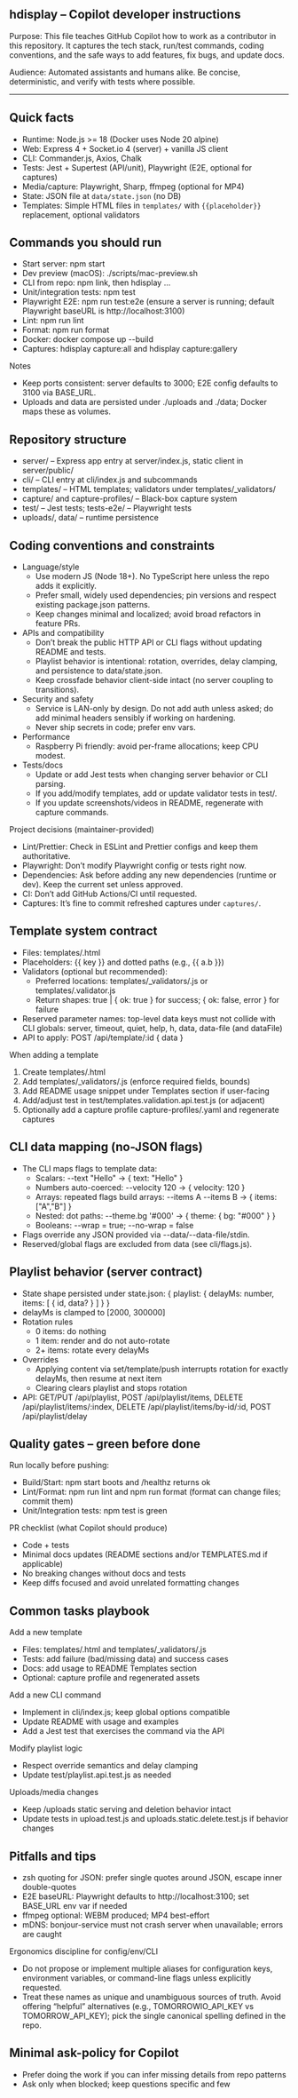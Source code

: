 ## hdisplay – Copilot developer instructions

Purpose: This file teaches GitHub Copilot how to work as a contributor in this repository. It captures the tech stack, run/test commands, coding conventions, and the safe ways to add features, fix bugs, and update docs.

Audience: Automated assistants and humans alike. Be concise, deterministic, and verify with tests where possible.

---

## Quick facts

- Runtime: Node.js >= 18 (Docker uses Node 20 alpine)
- Web: Express 4 + Socket.io 4 (server) + vanilla JS client
- CLI: Commander.js, Axios, Chalk
- Tests: Jest + Supertest (API/unit), Playwright (E2E, optional for captures)
- Media/capture: Playwright, Sharp, ffmpeg (optional for MP4)
- State: JSON file at `data/state.json` (no DB)
- Templates: Simple HTML files in `templates/` with `{{placeholder}}` replacement, optional validators

## Commands you should run

- Start server: npm start
- Dev preview (macOS): ./scripts/mac-preview.sh
- CLI from repo: npm link, then hdisplay ...
- Unit/integration tests: npm test
- Playwright E2E: npm run test:e2e (ensure a server is running; default Playwright baseURL is http://localhost:3100)
- Lint: npm run lint
- Format: npm run format
- Docker: docker compose up --build
- Captures: hdisplay capture:all and hdisplay capture:gallery

Notes

- Keep ports consistent: server defaults to 3000; E2E config defaults to 3100 via BASE_URL.
- Uploads and data are persisted under ./uploads and ./data; Docker maps these as volumes.

## Repository structure

- server/ – Express app entry at server/index.js, static client in server/public/
- cli/ – CLI entry at cli/index.js and subcommands
- templates/ – HTML templates; validators under templates/\_validators/
- capture/ and capture-profiles/ – Black-box capture system
- test/ – Jest tests; tests-e2e/ – Playwright tests
- uploads/, data/ – runtime persistence

## Coding conventions and constraints

- Language/style
  - Use modern JS (Node 18+). No TypeScript here unless the repo adds it explicitly.
  - Prefer small, widely used dependencies; pin versions and respect existing package.json patterns.
  - Keep changes minimal and localized; avoid broad refactors in feature PRs.
- APIs and compatibility
  - Don’t break the public HTTP API or CLI flags without updating README and tests.
  - Playlist behavior is intentional: rotation, overrides, delay clamping, and persistence to data/state.json.
  - Keep crossfade behavior client-side intact (no server coupling to transitions).
- Security and safety
  - Service is LAN-only by design. Do not add auth unless asked; do add minimal headers sensibly if working on hardening.
  - Never ship secrets in code; prefer env vars.
- Performance
  - Raspberry Pi friendly: avoid per-frame allocations; keep CPU modest.
- Tests/docs
  - Update or add Jest tests when changing server behavior or CLI parsing.
  - If you add/modify templates, add or update validator tests in test/.
  - If you update screenshots/videos in README, regenerate with capture commands.

Project decisions (maintainer-provided)

- Lint/Prettier: Check in ESLint and Prettier configs and keep them authoritative.
- Playwright: Don’t modify Playwright config or tests right now.
- Dependencies: Ask before adding any new dependencies (runtime or dev). Keep the current set unless approved.
- CI: Don’t add GitHub Actions/CI until requested.
- Captures: It’s fine to commit refreshed captures under `captures/`.

## Template system contract

- Files: templates/<id>.html
- Placeholders: {{ key }} and dotted paths (e.g., {{ a.b }})
- Validators (optional but recommended):
  - Preferred locations: templates/\_validators/<id>.js or templates/<id>.validator.js
  - Return shapes: true | { ok: true } for success; { ok: false, error } for failure
- Reserved parameter names: top-level data keys must not collide with CLI globals: server, timeout, quiet, help, h, data, data-file (and dataFile)
- API to apply: POST /api/template/:id { data }

When adding a template

1. Create templates/<id>.html
2. Add templates/\_validators/<id>.js (enforce required fields, bounds)
3. Add README usage snippet under Templates section if user-facing
4. Add/adjust test in test/templates.validation.api.test.js (or adjacent)
5. Optionally add a capture profile capture-profiles/<id>.yaml and regenerate captures

## CLI data mapping (no-JSON flags)

- The CLI maps flags to template data:
  - Scalars: --text "Hello" → { text: "Hello" }
  - Numbers auto-coerced: --velocity 120 → { velocity: 120 }
  - Arrays: repeated flags build arrays: --items A --items B → { items: ["A","B"] }
  - Nested: dot paths: --theme.bg '#000' → { theme: { bg: "#000" } }
  - Booleans: --wrap = true; --no-wrap = false
- Flags override any JSON provided via --data/--data-file/stdin.
- Reserved/global flags are excluded from data (see cli/flags.js).

## Playlist behavior (server contract)

- State shape persisted under state.json:
  {
  playlist: { delayMs: number, items: [ { id, data? } ] }
  }
- delayMs is clamped to [2000, 300000]
- Rotation rules
  - 0 items: do nothing
  - 1 item: render and do not auto-rotate
  - 2+ items: rotate every delayMs
- Overrides
  - Applying content via set/template/push interrupts rotation for exactly delayMs, then resume at next item
  - Clearing clears playlist and stops rotation
- API: GET/PUT /api/playlist, POST /api/playlist/items, DELETE /api/playlist/items/:index, DELETE /api/playlist/items/by-id/:id, POST /api/playlist/delay

## Quality gates – green before done

Run locally before pushing:

- Build/Start: npm start boots and /healthz returns ok
- Lint/Format: npm run lint and npm run format (format can change files; commit them)
- Unit/Integration tests: npm test is green

PR checklist (what Copilot should produce)

- Code + tests
- Minimal docs updates (README sections and/or TEMPLATES.md if applicable)
- No breaking changes without docs and tests
- Keep diffs focused and avoid unrelated formatting changes

## Common tasks playbook

Add a new template

- Files: templates/<id>.html and templates/\_validators/<id>.js
- Tests: add failure (bad/missing data) and success cases
- Docs: add usage to README Templates section
- Optional: capture profile and regenerated assets

Add a new CLI command

- Implement in cli/index.js; keep global options compatible
- Update README with usage and examples
- Add a Jest test that exercises the command via the API

Modify playlist logic

- Respect override semantics and delay clamping
- Update test/playlist.api.test.js as needed

Uploads/media changes

- Keep /uploads static serving and deletion behavior intact
- Update tests in upload.test.js and uploads.static.delete.test.js if behavior changes

## Pitfalls and tips

- zsh quoting for JSON: prefer single quotes around JSON, escape inner double-quotes
- E2E baseURL: Playwright defaults to http://localhost:3100; set BASE_URL env var if needed
- ffmpeg optional: WEBM produced; MP4 best-effort
- mDNS: bonjour-service must not crash server when unavailable; errors are caught

Ergonomics discipline for config/env/CLI

- Do not propose or implement multiple aliases for configuration keys, environment variables, or command-line flags unless explicitly requested.
- Treat these names as unique and unambiguous sources of truth. Avoid offering “helpful” alternatives (e.g., TOMORROWIO_API_KEY vs TOMORROW_API_KEY); pick the single canonical spelling defined in the repo.

## Minimal ask-policy for Copilot

- Prefer doing the work if you can infer missing details from repo patterns
- Ask only when blocked; keep questions specific and few
